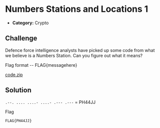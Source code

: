 # Numbers Stations and Locations 1

- **Category:** Crypto

## Challenge

Defence force intelligence analysts have picked up some code from what we believe is a Numbers Station. Can you figure out what it means?

Flag format -- FLAG{messagehere}

[code.zip](./code.jpg)

## Solution

`.--. .... ....- ....- .--- .---` = PH44JJ

Flag

```
FLAG{PH44JJ}
```
